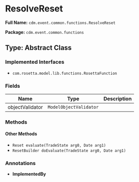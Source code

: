 # ResolveReset

**Full Name:** `cdm.event.common.functions.ResolveReset`

**Package:** `cdm.event.common.functions`

## Type: Abstract Class

### Implemented Interfaces

- `com.rosetta.model.lib.functions.RosettaFunction`

### Fields

| Name | Type | Description |
|------|------|-------------|
| objectValidator | `ModelObjectValidator` |  |

### Methods

#### Other Methods

- `Reset evaluate(TradeState arg0, Date arg1)`
- `ResetBuilder doEvaluate(TradeState arg0, Date arg1)`

### Annotations

- **ImplementedBy**

